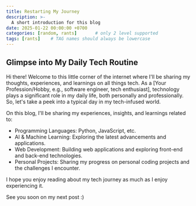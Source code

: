 ```yaml
---
title: Restarting My Journey
description: >-
  A short introduction for this blog
date: 2025-01-22 00:00:00 +0700
categories: [random, rants]       # only 2 level supported
tags: [rants]    # TAG names should always be lowercase
---
```


## Glimpse into My Daily Tech Routine

Hi there! Welcome to this little corner of the internet where I'll be sharing my thoughts, experiences, and learnings on all things tech. As a [Your Profession/Hobby, e.g., software engineer, tech enthusiast], technology plays a significant role in my daily life, both personally and professionally. So, let's take a peek into a typical day in my tech-infused world.

On this blog, I'll be sharing my experiences, insights, and learnings related to:
- Programming Languages: Python, JavaScript, etc.
- AI & Machine Learning: Exploring the latest advancements and applications.
- Web Development: Building web applications and exploring front-end and back-end technologies.
- Personal Projects: Sharing my progress on personal coding projects and the challenges I encounter.

I hope you enjoy reading about my tech journey as much as I enjoy experiencing it.

See you soon on my next post :)